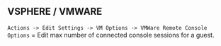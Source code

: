 ## VSPHERE / VMWARE

`Actions -> Edit Settings -> VM Options -> VMWare Remote Console Options` = Edit max number of connected console sessions for a guest.
